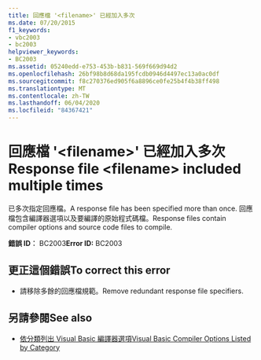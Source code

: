 ```yaml
---
title: 回應檔 '<filename>' 已經加入多次
ms.date: 07/20/2015
f1_keywords:
- vbc2003
- bc2003
helpviewer_keywords:
- BC2003
ms.assetid: 05240edd-e753-453b-b831-569f669d94d2
ms.openlocfilehash: 26bf98b8d68da195fcdb0946d4497ec13a0ac0df
ms.sourcegitcommit: f8c270376ed905f6a8896ce0fe25b4f4b38ff498
ms.translationtype: MT
ms.contentlocale: zh-TW
ms.lasthandoff: 06/04/2020
ms.locfileid: "84367421"
---
```

# <a name="response-file-filename-included-multiple-times"></a><span data-ttu-id="b0bb0-102">回應檔 '\<filename>' 已經加入多次</span><span class="sxs-lookup"><span data-stu-id="b0bb0-102">Response file \<filename> included multiple times</span></span>
<span data-ttu-id="b0bb0-103">已多次指定回應檔。</span><span class="sxs-lookup"><span data-stu-id="b0bb0-103">A response file has been specified more than once.</span></span> <span data-ttu-id="b0bb0-104">回應檔包含編譯器選項以及要編譯的原始程式碼檔。</span><span class="sxs-lookup"><span data-stu-id="b0bb0-104">Response files contain compiler options and source code files to compile.</span></span>  
  
 <span data-ttu-id="b0bb0-105">**錯誤 ID︰** BC2003</span><span class="sxs-lookup"><span data-stu-id="b0bb0-105">**Error ID:** BC2003</span></span>  
  
## <a name="to-correct-this-error"></a><span data-ttu-id="b0bb0-106">更正這個錯誤</span><span class="sxs-lookup"><span data-stu-id="b0bb0-106">To correct this error</span></span>  
  
- <span data-ttu-id="b0bb0-107">請移除多餘的回應檔規範。</span><span class="sxs-lookup"><span data-stu-id="b0bb0-107">Remove redundant response file specifiers.</span></span>  
  
## <a name="see-also"></a><span data-ttu-id="b0bb0-108">另請參閱</span><span class="sxs-lookup"><span data-stu-id="b0bb0-108">See also</span></span>

- [<span data-ttu-id="b0bb0-109">依分類列出 Visual Basic 編譯器選項</span><span class="sxs-lookup"><span data-stu-id="b0bb0-109">Visual Basic Compiler Options Listed by Category</span></span>](../reference/command-line-compiler/compiler-options-listed-by-category.md)
